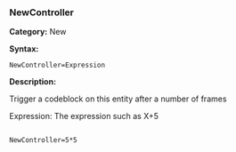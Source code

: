 ### NewController

**Category:**
New

**Syntax:**

```scorpionengine
NewController=Expression
```

**Description:**

Trigger a codeblock on this entity after a number of frames

Expression: The expression such as X+5

```scorpionengine

NewController=5*5

```
